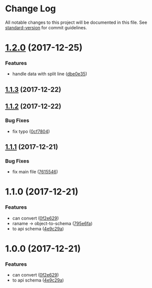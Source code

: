 # Change Log

All notable changes to this project will be documented in this file. See [standard-version](https://github.com/conventional-changelog/standard-version) for commit guidelines.

<a name="1.2.0"></a>
# [1.2.0](https://github.com/forsigner/object-to-schema/compare/v1.1.3...v1.2.0) (2017-12-25)


### Features

* handle data with split line ([dbe0e35](https://github.com/forsigner/object-to-schema/commit/dbe0e35))



<a name="1.1.3"></a>
## [1.1.3](https://github.com/forsigner/object-to-schema/compare/v1.1.2...v1.1.3) (2017-12-22)



<a name="1.1.2"></a>
## [1.1.2](https://github.com/forsigner/object-to-schema/compare/v1.1.1...v1.1.2) (2017-12-22)


### Bug Fixes

* fix typo ([0cf7804](https://github.com/forsigner/object-to-schema/commit/0cf7804))



<a name="1.1.1"></a>
## [1.1.1](https://github.com/forsigner/object-to-schema/compare/v1.1.0...v1.1.1) (2017-12-21)


### Bug Fixes

* fix main file ([7615546](https://github.com/forsigner/object-to-schema/commit/7615546))



<a name="1.1.0"></a>
# 1.1.0 (2017-12-21)


### Features

* can convert ([0f2e629](https://github.com/forsigner/object-to-schema/commit/0f2e629))
* raname -> object-to-schema ([795e6fa](https://github.com/forsigner/object-to-schema/commit/795e6fa))
* to api schema ([4e9c29a](https://github.com/forsigner/object-to-schema/commit/4e9c29a))



<a name="1.0.0"></a>
# 1.0.0 (2017-12-21)


### Features

* can convert ([0f2e629](https://github.com/forsigner/object-to-schema/commit/0f2e629))
* to api schema ([4e9c29a](https://github.com/forsigner/object-to-schema/commit/4e9c29a))
